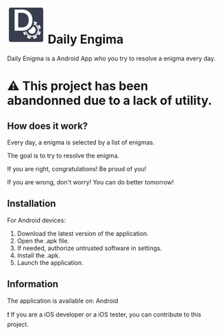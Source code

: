 # ![Logo Daily Engima](Assets/DailyEnigma.png) Daily Engima
Daily Enigma is a Android App who you try to resolve a enigma every day.

# ⚠ **This project has been abandonned due to a lack of utility.**

## How does it work?
Every day, a enigma is selected by a list of enigmas.

The goal is to try to resolve the enigma.

If you are right, congratulations! Be proud of you!

If you are wrong, don't worry! You can do better tomorrow!

## Installation
For Android devices:
1. Download the latest version of the application.
2. Open the .apk file.
3. If needed, authorize untrusted software in settings.
4. Install the .apk.
5. Launch the application.

## Information
The application is available on: Android

❗ If you are a iOS developer or a iOS tester, you can contribute to this project.

